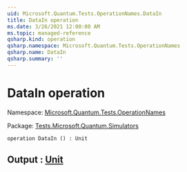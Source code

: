 ```yaml
---
uid: Microsoft.Quantum.Tests.OperationNames.DataIn
title: DataIn operation
ms.date: 3/26/2021 12:00:00 AM
ms.topic: managed-reference
qsharp.kind: operation
qsharp.namespace: Microsoft.Quantum.Tests.OperationNames
qsharp.name: DataIn
qsharp.summary: ''
---
```


# DataIn operation

Namespace: [Microsoft.Quantum.Tests.OperationNames](xref:Microsoft.Quantum.Tests.OperationNames)

Package: [Tests.Microsoft.Quantum.Simulators](https://nuget.org/packages/Tests.Microsoft.Quantum.Simulators)




```qsharp
operation DataIn () : Unit
```


## Output : [Unit](xref:microsoft.quantum.lang-ref.unit)

